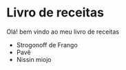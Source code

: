 # Livro de receitas
Olá! bem vindo ao meu livro de receitas
 - Strogonoff de Frango
 - Pavê
 - Nissin miojo
